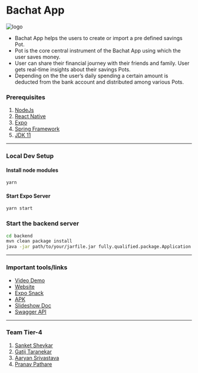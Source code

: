 # Bachat App
![logo](https://hackrx.s3.ap-south-1.amazonaws.com/bachat+(2).png)
- Bachat App helps the users to create or import a pre defined savings Pot. 
- Pot is the core central instrument of the Bachat App using which the user saves money. 
- User can share their financial journey with their friends and family. User gets real-time insights about their savings Pots. 
- Depending on the the user’s daily spending a certain amount is deducted from the bank account and distributed among various Pots. 


### Prerequisites
1. [NodeJs](https://nodejs.org/en/download/)
3. [React Native](https://reactnative.dev/)
3. [Expo](https://expo.dev/)
4. [Spring Framework](https://spring.io/projects/spring-framework)
5. [JDK 11](https://www.oracle.com/in/java/technologies/javase-jdk11-downloads.html)


---
### Local Dev Setup

#### Install node modules
```sh
yarn
```

#### Start Expo Server
```sh
yarn start
```

### Start the backend server
```sh
cd backend
mvn clean package install
java -jar path/to/your/jarfile.jar fully.qualified.package.Application
```

---
### Important tools/links
- [Video Demo](https://gist.github.com/nishanthbhat07/4ce3206f784734282ac5e817dd6366af)
- [Website](https://thoughtful-tiger-5e817.netlify.app/)
- [Expo Snack](https://snack.expo.dev/@sanketshevkar/github.com-sanketshevkar-zeta-demo)
- [APK](https://exp-shell-app-assets.s3.us-west-1.amazonaws.com/android/%40gatij10/zeta-e67de90f9a3d417bb51a10dc172dfba2-signed.apk)
- [Slideshow Doc](https://docs.google.com/presentation/d/1tJ-ixMlejhV87MCwbXpwk_QKymq2WQZkHNjBSondraQ/edit?usp=sharing)
- [Swagger API](http://13.233.146.7:8084/swagger-ui.html#/)

---

### Team Tier-4
1. [Sanket Shevkar](https://github.com/sanketshevkar)
2. [Gatij Taranekar](https://github.com/gatij10)
3. [Aaryan Srivastava](https://github.com/aaryan11-hash)
4. [Pranav Pathare](https://github.com/Pranavpathare)